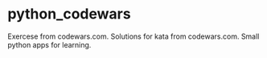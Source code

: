 # python_codewars
Exercese from codewars.com. Solutions for kata from codewars.com.
Small python apps for learning.
